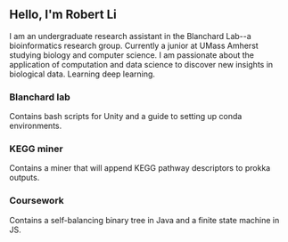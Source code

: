 ## Hello, I'm Robert Li

I am an undergraduate research assistant in the Blanchard Lab--a bioinformatics research group. Currently a junior at UMass Amherst studying biology and computer science. I am passionate about the application of computation and data science to discover new insights in biological data. Learning deep learning.

### Blanchard lab 
Contains bash scripts for Unity and a guide to setting up conda environments. 

### KEGG miner  
Contains a miner that will append KEGG pathway descriptors to prokka outputs.

### Coursework
Contains a self-balancing binary tree in Java and a finite state machine in JS.

<!--
**robcli/robcli** is a ✨ _special_ ✨ repository because its `README.md` (this file) appears on your GitHub profile.

Here are some ideas to get you started:

- 🔭 I’m currently working on ...
- 🌱 I’m currently learning ...
- 👯 I’m looking to collaborate on ...
- 🤔 I’m looking for help with ...
- 💬 Ask me about ...
- 📫 How to reach me: ...
- 😄 Pronouns: ...
- ⚡ Fun fact: ...
-->
